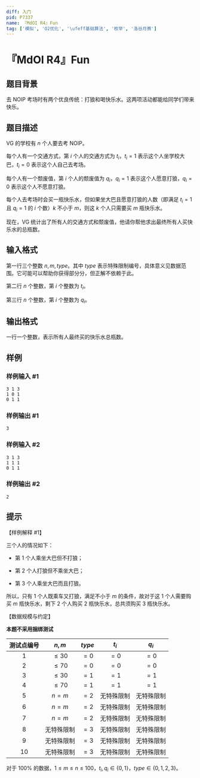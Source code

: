 ```yaml
---
diff: 入门
pid: P7337
name: 『MdOI R4』Fun
tag: ['模拟', 'O2优化', '\ufeff基础算法', '枚举', '洛谷月赛']
---
```

# 『MdOI R4』Fun
## 题目背景

去 NOIP 考场时有两个优良传统：打狼和喝快乐水。这两项活动都能给同学们带来快乐。
## 题目描述

VG 的学校有 $n$ 个人要去考 NOIP。

每个人有一个交通方式，第 $i$ 个人的交通方式为 $t_i$，$t_i=1$ 表示这个人坐学校大巴，$t_i=0$ 表示这个人自己去考场。

每个人有一个颓废值，第 $i$ 个人的颓废值为 $q_i$，$q_i=1$ 表示这个人愿意打狼，$q_i=0$ 表示这个人不愿意打狼。

每个人去考场时会买一瓶快乐水，但如果坐大巴且愿意打狼的人数（即满足 $t_i=1$ 且 $q_i=1$ 的 $i$ 个数）$k$ 不小于 $m$，则这 $k$ 个人只需要买 $m$ 瓶快乐水。

现在，VG 统计出了所有人的交通方式和颓废值，他请你帮他求出最终所有人买快乐水的总瓶数。
## 输入格式

第一行三个整数 $n,m,type$。其中 $type$ 表示特殊限制编号，具体意义见数据范围。它可能可以帮助你获得部分分，但正解不依赖于此。

第二行 $n$ 个整数，第 $i$ 个整数为 $t_i$。

第三行 $n$ 个整数，第 $i$ 个整数为 $q_i$。
## 输出格式

一行一个整数，表示所有人最终买的快乐水总瓶数。
## 样例

### 样例输入 #1
```
3 1 3
1 0 1
0 1 1

```
### 样例输出 #1
```
3

```
### 样例输入 #2
```
3 1 3
1 1 1
0 1 1

```
### 样例输出 #2
```
2

```
## 提示

【样例解释 #1】

三个人的情况如下：

- 第 $1$ 个人乘坐大巴但不打狼；

- 第 $2$ 个人打狼但不乘坐大巴；

- 第 $3$ 个人乘坐大巴而且打狼。

所以，只有 $1$ 个人既乘车又打狼，满足不小于 $m$ 的条件，故对于这 $1$ 个人需要购买 $m$ 瓶快乐水，剩下 $2$ 个人购买 $2$ 瓶快乐水，总共须购买 $3$ 瓶快乐水。

【数据规模与约定】

**本题不采用捆绑测试**

| 测试点编号 |   $n,m$    | $type$ |   $t_i$    |   $q_i$    |
| :------: | :--------: | :----: | :--------: | :--------: |
|   $1$    |  $\le 30$  |  $=0$  |    $=0$    |    $=0$    |
|   $2$    |  $\le 70$  |  $=0$  |    $=0$    |    $=0$    |
|   $3$    |  $\le 30$  |  $=1$  |    $=1$    |    $=1$    |
|   $4$    |  $\le 70$  |  $=1$  |    $=1$    |    $=1$    |
|   $5$    |   $n=m$    |  $=2$  | 无特殊限制 | 无特殊限制 |
|   $6$    |   $n=m$    |  $=2$  | 无特殊限制 | 无特殊限制 |
|   $7$    |   $n=m$    |  $=2$  | 无特殊限制 | 无特殊限制 |
|   $8$    | 无特殊限制 |  $=3$  | 无特殊限制 | 无特殊限制 |
|   $9$    | 无特殊限制 |  $=3$  | 无特殊限制 | 无特殊限制 |
|   $10$   | 无特殊限制 |  $=3$  | 无特殊限制 | 无特殊限制 |

对于 $100\%$ 的数据，$1 \le m \le n \le 100$，$t_i,q_i \in \{0,1\}$，$type \in \{0,1,2,3\}$。
